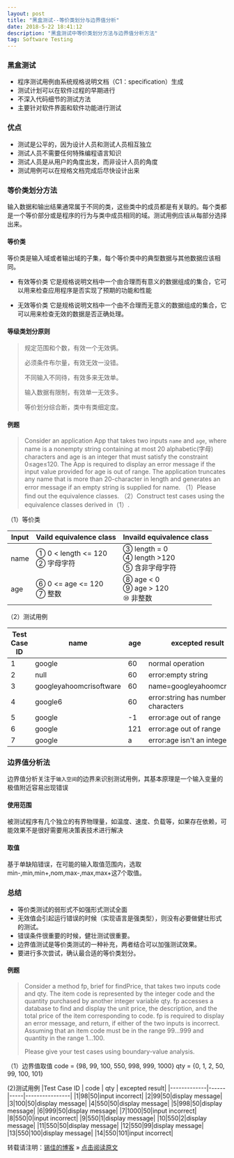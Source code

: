```yaml
---
layout: post
title: "黑盒测试--等价类划分与边界值分析"
date: 2018-5-22 18:41:12 
description: "黑盒测试中等价类划分方法与边界值分析方法"
tag: Software Testing
---
```


### 黑盒测试
* 程序测试用例由系统规格说明文档（C1：specification）生成
* 测试计划可以在软件过程的早期进行
* 不深入代码细节的测试方法
* 主要针对软件界面和软件功能进行测试

### 优点
* 测试是公平的，因为设计人员和测试人员相互独立
* 测试人员不需要任何特殊编程语言知识
* 测试人员是从用户的角度出发，而非设计人员的角度
* 测试用例可以在规格文档完成后尽快设计出来

### 等价类划分方法
输入数据和输出结果通常属于不同的类，这些类中的成员都是有关联的。每个类都是一个等价部分或是程序的行为与类中成员相同的域。测试用例应该从每部分选择出来。

#### 等价类
等价类是输入域或者输出域的子集，每个等价类中的典型数据与其他数据应该相同。

* 有效等价类
它是规格说明文档中一个由合理而有意义的数据组成的集合，它可以用来检查应用程序是否实现了预期的功能和性能

* 无效等价类
它是规格说明文档中一个由不合理而无意义的数据组成的集合，它可以用来检查无效的数据是否正确处理。

#### 等级类划分原则
> 规定范围和个数，有效一个无效俩。
>
> 必须条件布尔量，有效无效一没错。
>
> 不同输入不同待，有效多来无效单。
> 
> 输入数据有限制，有效单一无效多。
>
> 等价划分综合断，类中有类细定度。

#### 例题
> Consider an application App that takes two inputs `name` and `age`, where name is a nonempty string containing at most 20 alphabetic(字母) characters and age is an integer that must satisfy the constraint 0≤age≤120. The App is required to display an error message if the input value provided for age is out of range. The application truncates any name that is more than 20-character in length and generates an error message if an empty string is supplied for name. 
（1）Please find out the equivalence classes.
（2）Construct test cases using the equivalence classes derived in（1）.

（1）等价类

| Input | Vaild equivalence class | Invaild equivalence class |
|-------|-------------------------|---------------------------|
|name|① 0 < length <= 120 <br> ② 字母字符| ③ length = 0 <br> ④ length >120 <br> ⑤ 含非字母字符|
|age|⑥ 0 <= age <= 120  <br> ⑦ 整数|⑧ age < 0 <br> ⑨ age > 120 <br> ⑩ 非整数|

（2）测试用例

|Test Case ID | name | age | excepted result|
|-------------|------|-----|----------------|
|1|google|60|normal operation|
|2|null|60|error:empty string|
|3|googleyahoomcrisoftware|60|name=googleyahoomcrisoftw|
|4|google6|60|error:string has number characters|
|5|google|-1|error:age out of range|
|6|google|121|error:age out of range|
|7|google|a|error:age isn't an integer|


### 边界值分析法
边界值分析关注于`输入空间`的边界来识别测试用例，其基本原理是一个输入变量的极值附近容易出现错误

#### 使用范围
被测试程序有几个独立的有界物理量，如温度、速度、负载等，如果存在依赖，可能效果不是很好需要用决策表技术进行解决

#### 取值
基于单缺陷错误，在可能的输入取值范围内，选取min-,min,min+,nom,max-,max,max+这7个取值。

### 总结
* 等价类测试的弱形式不如强形式测试全面
* 无效值会引起运行错误的时候（实现语言是强类型），则没有必要做健壮形式的测试。
* 错误条件很重要的时候，健壮测试很重要。
* 边界值测试是等价类测试的一种补充，两者结合可以加强测试效果。
* 要进行多次尝试，确认最合适的等价类划分。


#### 例题
> Consider a method fp, brief for findPrice, that takes two inputs code and qty. The item code is represented by the integer code and the quantity purchased by another integer variable qty. fp accesses a database to find and display the unit price, the description, and the total price of the item corresponding to code. fp is required to display an error message, and return, if  either of the two inputs is incorrect. Assuming that an item code must be in the range 99…999 and quantity in the range 1…100.
>
> Please give your test cases using boundary-value analysis.

（1）边界值取值
code = {98, 99, 100, 550, 998, 999, 1000}
qty = {0, 1, 2, 50, 99, 100, 101}

(2)测试用例
|Test Case ID | code | qty | excepted result|
|-------------|------|-----|----------------|
|1|98|50|input incorrect|
|2|99|50|display message|
|3|100|50|display message|
|4|550|50|display message|
|5|998|50|display message|
|6|999|50|display message|
|7|1000|50|input incorrect|
|8|550|0|input incorrect|
|9|550|1|display message|
|10|550|2|display message|
|11|550|50|display message|
|12|550|99|display message|
|13|550|100|display message|
|14|550|101|input incorrect|

转载请注明：[锡佳的博客](http://www.luxijia.top) » [点击阅读原文](http://www.luxijia.top/2018/05/STBlackTestingOne/)
